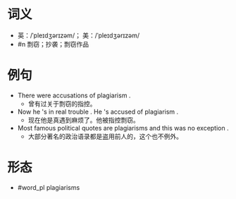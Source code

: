 # 词义
- 英：/ˈpleɪdʒərɪzəm/； 美：/ˈpleɪdʒərɪzəm/
- #n 剽窃；抄袭；剽窃作品
# 例句
- There were accusations of plagiarism .
	- 曾有过关于剽窃的指控。
- Now he 's in real trouble . He 's accused of plagiarism .
	- 现在他是真遇到麻烦了。他被指控剽窃。
- Most famous political quotes are plagiarisms and this was no exception .
	- 大部分著名的政治语录都是盗用前人的，这个也不例外。
# 形态
- #word_pl plagiarisms
